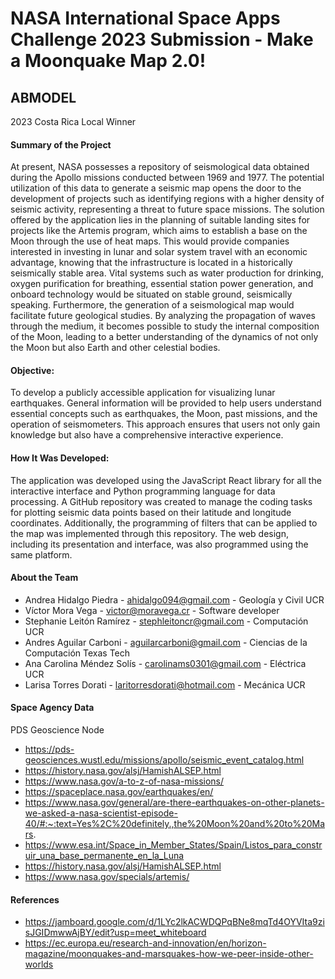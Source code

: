 # NASA International Space Apps Challenge 2023 Submission - Make a Moonquake Map 2.0!
## ABMODEL
2023 Costa Rica Local Winner

#### Summary of the Project
At present, NASA possesses a repository of seismological data obtained during the Apollo missions conducted between 1969 and 1977. The potential utilization of this data to generate a seismic map opens the door to the development of projects such as identifying regions with a higher density of seismic activity, representing a threat to future space missions. The solution offered by the application lies in the planning of suitable landing sites for projects like the Artemis program, which aims to establish a base on the Moon through the use of heat maps. This would provide companies interested in investing in lunar and solar system travel with an economic advantage, knowing that the infrastructure is located in a historically seismically stable area. Vital systems such as water production for drinking, oxygen purification for breathing, essential station power generation, and onboard technology would be situated on stable ground, seismically speaking. Furthermore, the generation of a seismological map would facilitate future geological studies. By analyzing the propagation of waves through the medium, it becomes possible to study the internal composition of the Moon, leading to a better understanding of the dynamics of not only the Moon but also Earth and other celestial bodies.

#### Objective:
To develop a publicly accessible application for visualizing lunar earthquakes. General information will be provided to help users understand essential concepts such as earthquakes, the Moon, past missions, and the operation of seismometers. This approach ensures that users not only gain knowledge but also have a comprehensive interactive experience.

#### How It Was Developed:
The application was developed using the JavaScript React library for all the interactive interface and Python programming language for data processing. A GitHub repository was created to manage the coding tasks for plotting seismic data points based on their latitude and longitude coordinates. Additionally, the programming of filters that can be applied to the map was implemented through this repository. The web design, including its presentation and interface, was also programmed using the same platform.

#### About the Team
+ Andrea Hidalgo Piedra - ahidalgo094@gmail.com - Geología y Civil UCR
+ Víctor Mora Vega - victor@moravega.cr - Software developer
+ Stephanie Leitón Ramírez - stephleitoncr@gmail.com - Computación UCR
+ Andres Aguilar Carboni - aguilarcarboni@gmail.com - Ciencias de la Computación Texas Tech
+ Ana Carolina Méndez Solís - carolinams0301@gmail.com - Eléctrica UCR
+ Larisa Torres Dorati - laritorresdorati@hotmail.com - Mecánica UCR

#### Space Agency Data
PDS Geoscience Node 
- https://pds-geosciences.wustl.edu/missions/apollo/seismic_event_catalog.html
- https://history.nasa.gov/alsj/HamishALSEP.html 
- https://www.nasa.gov/a-to-z-of-nasa-missions/ 
- https://spaceplace.nasa.gov/earthquakes/en/
- https://www.nasa.gov/general/are-there-earthquakes-on-other-planets-we-asked-a-nasa-scientist-episode-40/#:~:text=Yes%2C%20definitely.,the%20Moon%20and%20to%20Mars.
- https://www.esa.int/Space_in_Member_States/Spain/Listos_para_construir_una_base_permanente_en_la_Luna
- https://history.nasa.gov/alsj/HamishALSEP.html 
- https://www.nasa.gov/specials/artemis/

#### References
- https://jamboard.google.com/d/1LYc2lkACWDQPqBNe8mqTd4OYVIta9zisJGIDmwwAjBY/edit?usp=meet_whiteboard
- https://ec.europa.eu/research-and-innovation/en/horizon-magazine/moonquakes-and-marsquakes-how-we-peer-inside-other-worlds
